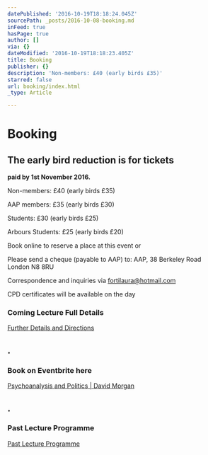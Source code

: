 ```yaml
---
datePublished: '2016-10-19T18:18:24.045Z'
sourcePath: _posts/2016-10-08-booking.md
inFeed: true
hasPage: true
author: []
via: {}
dateModified: '2016-10-19T18:18:23.405Z'
title: Booking
publisher: {}
description: 'Non-members: £40 (early birds £35)'
starred: false
url: booking/index.html
_type: Article

---
```

# **Booking**

## **The early bird reduction is for tickets**  
**paid by 1st November 2016\.**

Non-members: £40 (early birds £35)

AAP members: £35 (early birds £30)

Students: £30 (early birds £25)

Arbours Students: £25 (early birds £20)

Book online to reserve a place at this event or

Please send a cheque (payable to AAP) to: AAP, 38 Berkeley Road  
London N8 8RU

Correspondence and inquiries via fortilaura@hotmail.com

CPD certificates will be available on the day

### **Coming Lecture Full Details**
[Further Details and Directions][0]

## **.**

### **Book on Eventbrite here**
[Psychoanalysis and Politics | David Morgan][1]

## **.**

### Past Lecture Programme
[Past Lecture Programme][2]

[0]: http://aapmembers.org/cominglecture
[1]: https://www.eventbrite.co.uk/e/aap-annual-conference-psychoanalysis-and-politics-david-morgan-tickets-28528329000?ref=elink
[2]: http://aapmembers.org/lecture-series/